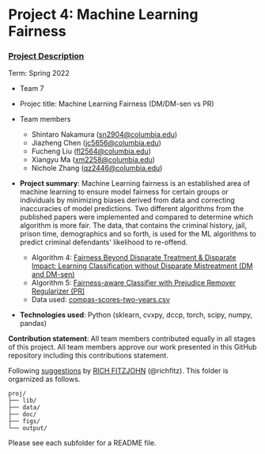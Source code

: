 # Project 4: Machine Learning Fairness

### [Project Description](doc/project4_desc.md)

Term: Spring 2022

+ Team 7
+ Projec title: Machine Learning Fairness (DM/DM-sen vs PR)
+ Team members
	+ Shintaro Nakamura (sn2904@columbia.edu)
	+ Jiazheng Chen (jc5656@columbia.edu)
	+ Fucheng Liu (fl2564@columbia.edu)
	+ Xiangyu Ma (xm2258@columbia.edu)
	+ Nichole Zhang (qz2446@columbia.edu)

+ **Project summary**: Machine Learning fairness is an established area of machine learning to ensure model fairness for certain groups or individuals by minimizing biases derived from data and correcting inaccuracies of model predictions. Two different algorithms from the published papers were implemented and compared to determine which algorithm is more fair. The data, that contains the criminal history, jail, prison time, demographics and so forth, is used for the ML algorithms to predict criminal defendants' likelihood to re-offend.

	+ Algorithm 4: [Fairness Beyond Disparate Treatment & Disparate Impact: Learning Classification without Disparate Mistreatment (DM and DM-sen)](https://arxiv.org/abs/1610.08452)
	+ Algorithm 5: [Fairness-aware Classifier with Prejudice Remover Regularizer (PR)](https://link.springer.com/chapter/10.1007/978-3-642-33486-3_3)
	+ Data used: [compas-scores-two-years.csv](https://www.propublica.org/datastore/dataset/compas-recidivism-risk-score-data-and-analysis)

+ **Technologies used**: Python (sklearn, cvxpy, dccp, torch, scipy, numpy, pandas)

**Contribution statement**: All team members contributed equally in all stages of this project. All team members approve our work presented in this GitHub repository including this contributions statement. 

Following [suggestions](http://nicercode.github.io/blog/2013-04-05-projects/) by [RICH FITZJOHN](http://nicercode.github.io/about/#Team) (@richfitz). This folder is orgarnized as follows.

```
proj/
├── lib/
├── data/
├── doc/
├── figs/
└── output/
```

Please see each subfolder for a README file.
